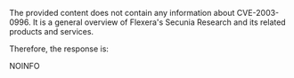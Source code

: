 The provided content does not contain any information about CVE-2003-0996. It is a general overview of Flexera's Secunia Research and its related products and services.

Therefore, the response is:

NOINFO